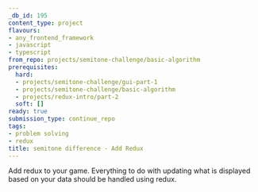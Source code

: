 ```yaml
---
_db_id: 195
content_type: project
flavours:
- any_frontend_framework
- javascript
- typescript
from_repo: projects/semitone-challenge/basic-algorithm
prerequisites:
  hard:
  - projects/semitone-challenge/gui-part-1
  - projects/semitone-challenge/basic-algorithm
  - projects/redux-intro/part-2
  soft: []
ready: true
submission_type: continue_repo
tags:
- problem solving
- redux
title: semitone difference - Add Redux
---
```


Add redux to your game. Everything to do with updating what is displayed based on your data should be handled using redux.